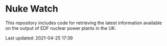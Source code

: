 # Nuke Watch

This repository includes code for retrieving the latest information available on the output of EDF nuclear power plants in the UK.

Last updated: 2021-04-25 17:39